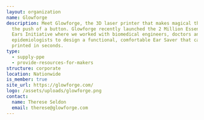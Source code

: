 ```yaml
---
layout: organization
name: Glowforge
description: Meet Glowforge, the 3D laser printer that makes magical things at
  the push of a button.​ Glowforge recently launched the 2 Million Essential
  Ears Initiative where we worked with biomedical engineers, doctors and
  epidemiologists to design a functional, comfortable Ear Saver that can be
  printed in seconds.
type:
  - supply-ppe
  - provide-resources-for-makers
structure: corporate
location: Nationwide
is_member: true
site_url: https://glowforge.com/
logo: /assets/uploads/glowforge.png
contact:
  name: Therese Seldon
  email: therese@glowforge.com
---
```


